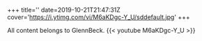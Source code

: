 +++
title=''
date=2019-10-21T21:47:31Z
cover='https://i.ytimg.com/vi/M6aKDgc-Y_U/sddefault.jpg'
+++

All content belongs to GlennBeck.
{{< youtube M6aKDgc-Y_U >}}
